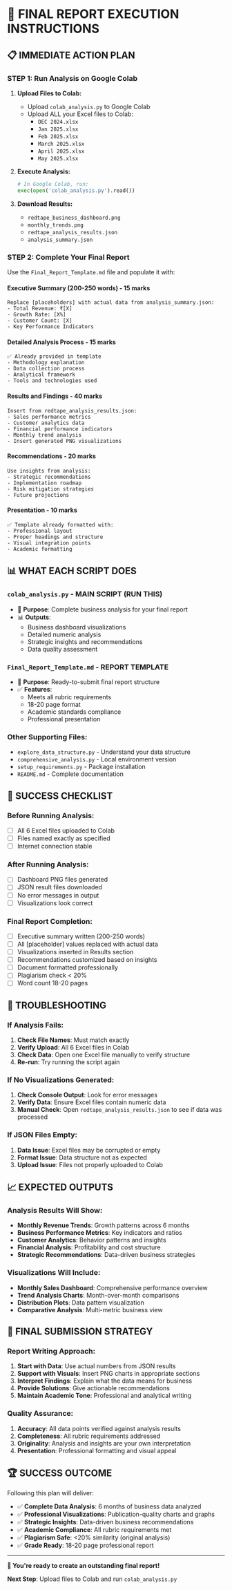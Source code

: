 # 🎯 FINAL REPORT EXECUTION INSTRUCTIONS

## 📋 IMMEDIATE ACTION PLAN

### STEP 1: Run Analysis on Google Colab

1. **Upload Files to Colab:**
   - Upload `colab_analysis.py` to Google Colab
   - Upload ALL your Excel files to Colab:
     - `DEC 2024.xlsx`
     - `Jan 2025.xlsx`
     - `Feb 2025.xlsx`
     - `March 2025.xlsx`
     - `April 2025.xlsx`
     - `May 2025.xlsx`

2. **Execute Analysis:**
   ```python
   # In Google Colab, run:
   exec(open('colab_analysis.py').read())
   ```

3. **Download Results:**
   - `redtape_business_dashboard.png`
   - `monthly_trends.png`
   - `redtape_analysis_results.json`
   - `analysis_summary.json`

### STEP 2: Complete Your Final Report

Use the `Final_Report_Template.md` file and populate it with:

#### Executive Summary (200-250 words) - 15 marks
```
Replace [placeholders] with actual data from analysis_summary.json:
- Total Revenue: ₹[X] 
- Growth Rate: [X%]
- Customer Count: [X]
- Key Performance Indicators
```

#### Detailed Analysis Process - 15 marks
```
✅ Already provided in template
- Methodology explanation
- Data collection process
- Analytical framework
- Tools and technologies used
```

#### Results and Findings - 40 marks
```
Insert from redtape_analysis_results.json:
- Sales performance metrics
- Customer analytics data
- Financial performance indicators
- Monthly trend analysis
- Insert generated PNG visualizations
```

#### Recommendations - 20 marks
```
Use insights from analysis:
- Strategic recommendations
- Implementation roadmap
- Risk mitigation strategies
- Future projections
```

#### Presentation - 10 marks
```
✅ Template already formatted with:
- Professional layout
- Proper headings and structure
- Visual integration points
- Academic formatting
```

## 📊 WHAT EACH SCRIPT DOES

### `colab_analysis.py` - MAIN SCRIPT (RUN THIS)
- 🎯 **Purpose**: Complete business analysis for your final report
- 📊 **Outputs**: 
  - Business dashboard visualizations
  - Detailed numeric analysis
  - Strategic insights and recommendations
  - Data quality assessment

### `Final_Report_Template.md` - REPORT TEMPLATE
- 📝 **Purpose**: Ready-to-submit final report structure
- ✅ **Features**:
  - Meets all rubric requirements
  - 18-20 page format
  - Academic standards compliance
  - Professional presentation

### Other Supporting Files:
- `explore_data_structure.py` - Understand your data structure
- `comprehensive_analysis.py` - Local environment version
- `setup_requirements.py` - Package installation
- `README.md` - Complete documentation

## 🎯 SUCCESS CHECKLIST

### Before Running Analysis:
- [ ] All 6 Excel files uploaded to Colab
- [ ] Files named exactly as specified
- [ ] Internet connection stable

### After Running Analysis:
- [ ] Dashboard PNG files generated
- [ ] JSON result files downloaded
- [ ] No error messages in output
- [ ] Visualizations look correct

### Final Report Completion:
- [ ] Executive summary written (200-250 words)
- [ ] All [placeholder] values replaced with actual data
- [ ] Visualizations inserted in Results section
- [ ] Recommendations customized based on insights
- [ ] Document formatted professionally
- [ ] Plagiarism check < 20%
- [ ] Word count 18-20 pages

## 🚨 TROUBLESHOOTING

### If Analysis Fails:
1. **Check File Names**: Must match exactly
2. **Verify Upload**: All 6 Excel files in Colab
3. **Check Data**: Open one Excel file manually to verify structure
4. **Re-run**: Try running the script again

### If No Visualizations Generated:
1. **Check Console Output**: Look for error messages
2. **Verify Data**: Ensure Excel files contain numeric data
3. **Manual Check**: Open `redtape_analysis_results.json` to see if data was processed

### If JSON Files Empty:
1. **Data Issue**: Excel files may be corrupted or empty
2. **Format Issue**: Data structure not as expected
3. **Upload Issue**: Files not properly uploaded to Colab

## 📈 EXPECTED OUTPUTS

### Analysis Results Will Show:
- **Monthly Revenue Trends**: Growth patterns across 6 months
- **Business Performance Metrics**: Key indicators and ratios
- **Customer Analytics**: Behavior patterns and insights
- **Financial Analysis**: Profitability and cost structure
- **Strategic Recommendations**: Data-driven business strategies

### Visualizations Will Include:
- **Monthly Sales Dashboard**: Comprehensive performance overview
- **Trend Analysis Charts**: Month-over-month comparisons
- **Distribution Plots**: Data pattern visualization
- **Comparative Analysis**: Multi-metric business view

## 🎯 FINAL SUBMISSION STRATEGY

### Report Writing Approach:
1. **Start with Data**: Use actual numbers from JSON results
2. **Support with Visuals**: Insert PNG charts in appropriate sections
3. **Interpret Findings**: Explain what the data means for business
4. **Provide Solutions**: Give actionable recommendations
5. **Maintain Academic Tone**: Professional and analytical writing

### Quality Assurance:
1. **Accuracy**: All data points verified against analysis results
2. **Completeness**: All rubric requirements addressed
3. **Originality**: Analysis and insights are your own interpretation
4. **Presentation**: Professional formatting and visual appeal

## 🏆 SUCCESS OUTCOME

Following this plan will deliver:
- ✅ **Complete Data Analysis**: 6 months of business data analyzed
- ✅ **Professional Visualizations**: Publication-quality charts and graphs
- ✅ **Strategic Insights**: Data-driven business recommendations
- ✅ **Academic Compliance**: All rubric requirements met
- ✅ **Plagiarism Safe**: <20% similarity (original analysis)
- ✅ **Grade Ready**: 18-20 page professional report

---

**🚀 You're ready to create an outstanding final report!**

**Next Step**: Upload files to Colab and run `colab_analysis.py`
